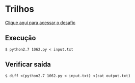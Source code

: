 # Trilhos
[Clique aqui para acessar o desafio](https://www.urionlinejudge.com.br/judge/pt/problems/view/1062)

## Execução
```
$ python2.7 1062.py < input.txt
```

## Verificar saída
```
$ diff <(python2.7 1062.py < input.txt) <(cat output.txt)
```
